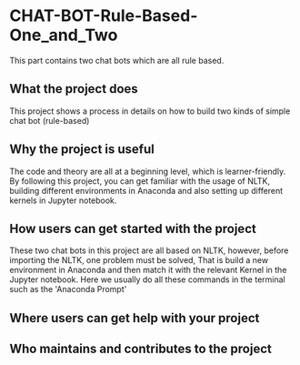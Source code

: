 # CHAT-BOT-Rule-Based-One_and_Two
This part contains two chat bots which are all rule based.

## What the project does
This project shows a process in details on how to build two kinds of simple chat bot (rule-based)

## Why the project is useful
The code and theory are all at a beginning level, which is learner-friendly. By following this project, you can get familiar with
the usage of NLTK, building different environments in Anaconda and also setting up different kernels in Jupyter notebook.

## How users can get started with the project
These two chat bots in this project are all based on NLTK, however, before importing the NLTK, one problem must be solved, That is 
build a new environment in Anaconda and then match it with the relevant Kernel in the Jupyter notebook.
Here we usually do all these commands in the terminal such as the 'Anaconda Prompt'


## Where users can get help with your project



## Who maintains and contributes to the project
